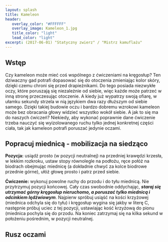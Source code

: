 ```yaml
---
layout: splash
title: Kameleon
header:
   overlay_color: "#FFFFFF"
   overlay_image: Kameleon_1.jpg
   title_color: "light"
   lead_color: "light"
excerpt: (2017-06-01) "Statyczny zwierz" / "Mistrz kamuflażu" 
---
```


## Wstęp

Czy kameleon może mieć coś wspólnego z ćwiczeniami na kręgosłup? Ten dziwaczny gad potrafi dopasować się do otoczenia zmieniając kolor skóry, dzięki czemu chroni się przed drapieżnikami. Do tego posiada niezwykłe oczy, które poruszają się niezależnie od siebie, więc każde może patrzeć w inną stronę przeczesując otoczenie. A kiedy już wypatrzy swoją ofiarę, w ułamku sekundy strzela w nią językiem dwa razy dłuższym od siebie samego. Dzięki takiej budowie oczu i bardzo dobremu wzrokowi kameleon może bez obracania głowy widzieć wszystko wokół siebie.
A jak to się ma do naszych ćwiczeń? Niekiedy, aby wykonać poprawnie dane ćwiczenie trzeba nauczyć się wyizolowanego ruchu tylko jednej konkretnej części ciała, tak jak kameleon potrafi poruszać jedynie oczami.


## Popracuj miednicą - mobilizacja na siedząco

**Pozycja:**   usiądź prosto (w pozycji neutralnej) na przedniej krawędzi krzesła, w lekkim rozkroku, ustaw stopy równolegle na podłożu,  ręce połóż na biodrach obejmując miednicę (a dokładnie chwyć za kolce biodrowe przednie górne), ułóż głowę prosto i patrz przed siebie.

**Ćwiczenie:** wykonuj powolne ruchy do przodu i do tyłu miednicą. Nie przytrzymuj pozycji końcowej. Cały czas swobodnie oddychając, ***staraj się utrzymać górny kręgosłup nieruchomo, a poruszać tylko miednicą i odcinkiem lędźwiowym***. Najpierw spróbuj usiąść na kości krzyżowej (miednica odchyla się do tyłu) i kręgosłup wygina się jakby w literę C, następnie próbuj uciec z tej pozycji, ustawiając kość krzyżową do pionu (miednica pochyla się do przodu. Na koniec zatrzymaj się na kilka sekund w położeniu pośrednim, w pozycji neutralnej.


## Rusz oczami
